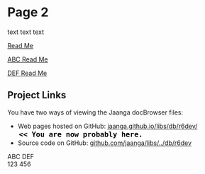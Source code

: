 Page 2
======

text text text

[Read Me]( http:///jaanga.github.io/libs/db/readme-reader.html )

[ ABC Read Me]( http:///jaanga.github.io/libs/db/readme-reader.html#test-folder-abc/readme.md#abc )

[ DEF Read Me]( http:///jaanga.github.io/libs/db/readme-reader.html#test-folder-def/readme.md#def )

## Project Links

You have two ways of viewing the Jaanga docBrowser files:

* Web pages hosted on GitHub: [jaanga.github.io/libs/db/r6dev/]( jaanga.github.io/libs/db/r6dev/ "Open the files as web pages." ) <input value="<< You are now probably here." size=28 style="font:bold 12pt monospace;border-width:0;" >  
* Source code on GitHub: [github.com/jaanga/libs/../db/r6dev]( https://github.com/jaanga/libs/tree/gh-pages/db "View the files as source code." ) <scan style=display:none ><< You are now probably here.</scan>


ABC DEF  
123 456 


